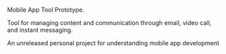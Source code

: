 Mobile App Tool Prototype.

Tool for managing content and communication through email, video call, and instant messaging.

An unreleased personal project for understanding mobile app development

